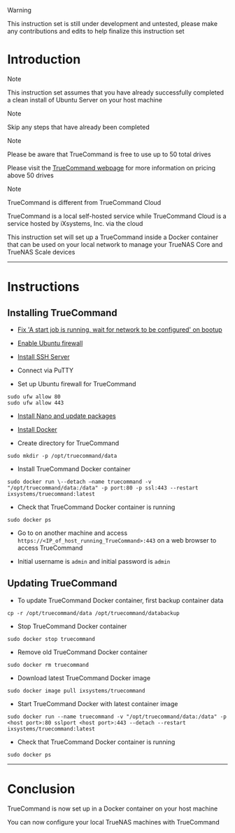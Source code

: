 > [!WARNING]
> This instruction set is still under development and untested, please make any contributions and edits to help finalize this instruction set
# Introduction
> [!NOTE]
> This instruction set assumes that you have already successfully completed a clean install of Ubuntu Server on your host machine

> [!NOTE]
> Skip any steps that have already been completed

> [!NOTE]
> Please be aware that TrueCommand is free to use up to 50 total drives
> 
> Please visit the [TrueCommand webpage](https://www.truenas.com/truecommand/) for more information on pricing above 50 drives

> [!NOTE]
> TrueCommand is different from TrueCommand Cloud
> 
> TrueCommand is a local self-hosted service while TrueCommand Cloud is a service hosted by iXsystems, Inc. via the cloud

This instruction set will set up a TrueCommand inside a Docker container that can be used on your local network to manage your TrueNAS Core and TrueNAS Scale devices

-----
# Instructions
## Installing TrueCommand
* [Fix 'A start job is running, wait for network to be configured' on bootup](fix_network-bootup.md)

* [Enable Ubuntu firewall](enable_firewall.md)

* [Install SSH Server](install_ssh-server.md)

* Connect via PuTTY

* Set up Ubuntu firewall for TrueCommand
```
sudo ufw allow 80
sudo ufw allow 443
```
* [Install Nano and update packages](install_nano.md)

* [Install Docker](install_docker.md)

* Create directory for TrueCommand
```
sudo mkdir -p /opt/truecommand/data
```
* Install TrueCommand Docker container
```
sudo docker run \--detach –name truecommand -v "/opt/truecommand/data:/data" -p port:80 -p ssl:443 --restart ixsystems/truecommand:latest
```
* Check that TrueCommand Docker container is running
```
sudo docker ps
```
* Go to on another machine and access `https://<IP_of_host_running_TrueCommand>:443` on a web browser to access TrueCommand

* Initial username is `admin` and initial password is `admin`
## Updating TrueCommand
* To update TrueCommand Docker container, first backup container data
```
cp -r /opt/truecommand/data /opt/truecommand/databackup
```
* Stop TrueCommand Docker container
```
sudo docker stop truecommand
```
* Remove old TrueCommand Docker container
```
sudo docker rm truecommand
```
* Download latest TrueCommand Docker image
```
sudo docker image pull ixsystems/truecommand
```
* Start TrueCommand Docker with latest container image
```
sudo docker run --name truecommand -v "/opt/truecommand/data:/data" -p <host port>:80 sslport <host port>:443 --detach --restart ixsystems/truecommand:latest
```
* Check that TrueCommand Docker container is running
```
sudo docker ps
```
-----
# Conclusion
TrueCommand is now set up in a Docker container on your host machine

You can now configure your local TrueNAS machines with TrueCommand
